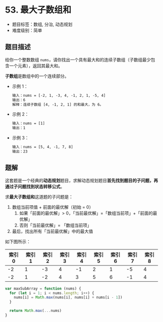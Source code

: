 # 53. 最大子数组和

- 题目标签：数组, 分治, 动态规划
- 难度级别：简单

## 题目描述

给你一个整数数组 `nums`，请你找出一个具有最大和的连续子数组（子数组最少包含一个元素），返回其最大和。

**子数组**是数组中的一个连续部分。

- 示例 1：

  ```txt
  输入：nums = [-2, 1, -3, 4, -1, 2, 1, -5, 4]
  输出：6
  解释：连续子数组 [4, -1, 2, 1] 的和最大，为 6。
  ```

- 示例 2：

  ```txt
  输入：nums = [1]
  输出：1
  ```

- 示例 3：

  ```txt
  输入：nums = [5, 4, -1, 7, 8]
  输出：23
  ```

## 题解

这套题是一个经典的**动态规划**题目，求解动态规划题目**首先找到题目的子问题，再通过子问题找到状态转移公式**。

求**最大子数组和**这道题的子问题是：

1. 数组当前项值 + 前面的最优解（初始 = 0）
   1. 如果「前面的最优解」> 0，「当前最优解」=「数组当前项」+「前面的最优解」
   2. 否则「当前最优解」= 「数组当前项」
2. 最后，找出所有「当前最优解」中的最大值

如下图所示：

| 索引 0 | 索引 1 | 索引 2 | 索引 3 | 索引 4 | 索引 5 | 索引 6 | 索引 7 | 索引 8 |
| ------ | ------ | ------ | ------ | ------ | ------ | ------ | ------ | ------ |
| -2     | 1      | -3     | 4      | -1     | 2      | 1      | -5     | 4      |
| -2     | 1      | -2     | 4      | 3      | 5      | 6      | -1     | 4      |

```js
var maxSubArray = function (nums) {
  for (let i = 1; i < nums.length; i++) {
    nums[i] = Math.max(nums[i], nums[i] + nums[i - 1])
  }

  return Math.max(...nums)
}
```
